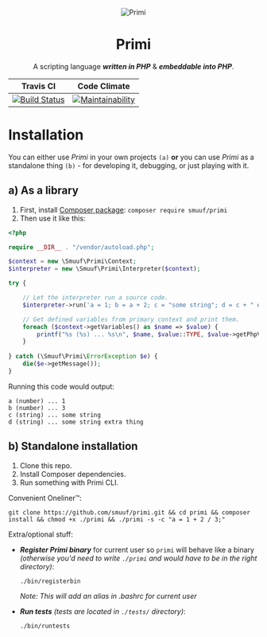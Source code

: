 <p align="center">
  <img src="https://raw.githubusercontent.com/smuuf/primi/master/res/art/logo-sml.png" alt="Primi">
  <h1 align="center">Primi</h1>
  <p align="center">A scripting language <i><b>written in PHP</i></b> & <i><b>embeddable into PHP</b></i>.</p>
</p>

Travis CI | Code Climate
--- | ---
[![Build Status](https://travis-ci.org/smuuf/primi.svg?branch=master)](https://travis-ci.org/smuuf/primi) | [![Maintainability](https://api.codeclimate.com/v1/badges/fa9fcdf67a72b20c4af2/maintainability)](https://codeclimate.com/repos/59ed1c106d45230296000143/maintainability)

# Installation
You can either use *Primi* in your own projects `(a)` **or** you can use *Primi* as a standalone thing `(b)` - for developing it, debugging, or just playing with it.

## a) As a library

1. First, install [Composer package](https://packagist.org/packages/smuuf/primi): `composer require smuuf/primi`
2. Then use it like this:
```php
<?php

require __DIR__ . "/vendor/autoload.php";

$context = new \Smuuf\Primi\Context;
$interpreter = new \Smuuf\Primi\Interpreter($context);

try {

    // Let the interpreter run a source code.
    $interpreter->run('a = 1; b = a + 2; c = "some string"; d = c + " extra thing";');

    // Get defined variables from primary context and print them.
    foreach ($context->getVariables() as $name => $value) {
        printf("%s (%s) ... %s\n", $name, $value::TYPE, $value->getPhpValue());
    }
    
} catch (\Smuuf\Primi\ErrorException $e) {
    die($e->getMessage());
}

```

Running this code would output:

```
a (number) ... 1
b (number) ... 3
c (string) ... some string
d (string) ... some string extra thing

```

## b) Standalone installation

1. Clone this repo.
2. Install Composer dependencies.
3. Run something with Primi CLI.

Convenient Oneliner™:
```
git clone https://github.com/smuuf/primi.git && cd primi && composer install && chmod +x ./primi && ./primi -s -c "a = 1 + 2 / 3;"
```

Extra/optional stuff:
- ***Register Primi binary*** for current user so `primi` will behave like a binary *(otherwise you'd need to write `./primi` and would have to be in the right directory)*:
    ```
    ./bin/registerbin
    ```

    *Note: This will add an alias in .bashrc for current user*
- ***Run tests*** *(tests are located in `./tests/` directory)*:
    ```
    ./bin/runtests
    ```
